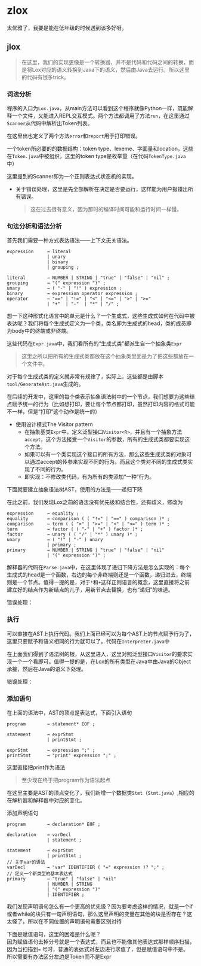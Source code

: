 # zlox

太优雅了，我要是能在低年级的时候遇到该多好呀。

## jlox
>在这里，我们的实现更像是一个转换器，并不是代码和代码之间的转换，而是将Lox对应的语义转换到Java下的语义，然后由Java去运行。所以这里的代码有很多trick。

### 词法分析

程序的入口为`Lox.java`，从main方法可以看到这个程序就像Python一样，既能解释一个文件，又能进入REPL交互模式。两个方法都调用了方法`run`，在这里通过`Scanner`从代码中解析出Token列表。

在这里出也定义了两个方法`error`和`report`用于打印错误。

一个token所必要的的数据结构：token type、lexeme、字面量和location，这些在`Token.java`中被组织，这里的token type是枚举量（在代码`TokenType.java`中）

这里提到的Scanner即为一个正则表达式状态机的实现。

+ 关于错误处理，这里是先全部解析在决定是否要运行，这样能为用户报错出所有错误。
    >这在过去很有意义，因为那时的编译时间可能和运行时间一样慢。

### 句法分析和语法分析

首先我们需要一种方式表达语法——上下文无关语法。
```
expression     → literal
               | unary
               | binary
               | grouping ;

literal        → NUMBER | STRING | "true" | "false" | "nil" ;
grouping       → "(" expression ")" ;
unary          → ( "-" | "!" ) expression ;
binary         → expression operator expression ;
operator       → "==" | "!=" | "<" | "<=" | ">" | ">="
               | "+"  | "-"  | "*" | "/" ;
```

想一下这种形式化语言中的单元是什么？一个生成式，这些生成式如何在代码中被表达呢？我们将每个生成式定义为一个类，类名即为生成式的head，类的成员即为body中的终端或非终端。

这些代码在`Expr.java`中，我们看所有的“生成式类”都派生自一个抽象类`Expr`
>这里之所以把所有的生成式类都放在这个抽象类里面是为了把这些都放在一个文件中。

对于每个生成式类的定义就非常有规律了，实际上，这些都是由脚本`tool/GenerateAst.java`生成的。

在后续的开发中，这里的每个类表示抽象语法树中的一个节点，我们想要为这些结点赋予统一的行为（比如想打印，要让每个节点都打印，虽然打印内容的格式可能不一样，但是“打印”这个动作是统一的）

+ 使用设计模式The Visitor pattern
  + 在抽象基类`Expr`中，定义泛型接口`Visitor<R>`，并且有一个抽象方法`accept`，这个方法接受一个`Visitor`的参数，所有的生成式类都要实现这个方法。
  + 如果可以有一个类实现这个接口的所有方法，那么这些生成式类的对象可以通过accept的传参来实现不同的行为。而且这个类对不同的生成式类实现了不同的行为。
  + 即实现：不修改类代码，有为所有的类添加“一种”行为。

下面就要建立抽象语法树AST，使用的方法是——递归下降

在此之前，我们发现Lox之前的语法没有优先级和结合性，还有歧义，修改为
```
expression     → equality ;
equality       → comparison ( ( "!=" | "==" ) comparison )* ;
comparison     → term ( ( ">" | ">=" | "<" | "<=" ) term )* ;
term           → factor ( ( "-" | "+" ) factor )* ;
factor         → unary ( ( "/" | "*" ) unary )* ;
unary          → ( "!" | "-" ) unary
               | primary ;
primary        → NUMBER | STRING | "true" | "false" | "nil"
               | "(" expression ")" ;
```

解释器的代码在`Parse.java`中，在这里体现了递归下降方法是怎么实现的：每个生成式的head是一个函数，右边的每个非终端则还是一个函数，递归进去，终端则是一个节点。值得一提的是，对于`*`和`+`这样正则语言的概念，这里直接将之前建立好的结点作为新结点的儿子，用新节点去替换，也有“递归”的味道。

错误处理：

### 执行

可以直接在AST上执行代码。我们上面已经可以为每个AST上的节点赋予行为了，这里只要赋予和语义相同的行为就可以了。代码在`Interpreter.java`中

在上面我们得到了语法树的根，从这里进入，这里对照泛型接口`Visitor`的要求实现一个一个看即可。值得一提的是，在Lox的所有类型在Java中由Java的Object承接，然后在Java的语义下处理。

错误处理：

### 添加语句

在上面的语法中，AST的顶点是表达式，下面引入语句

```
program        → statement* EOF ;

statement      → exprStmt
               | printStmt ;

exprStmt       → expression ";" ;
printStmt      → "print" expression ";" ;
```
这里直接把print作为语法
>至少现在终于把program作为语法起点

在这里主要是AST的顶点变化了，我们新增一个数据类`Stmt`（`Stmt.java`）,相应的在解析器和解释器中对应的变化。

添加声明语句
```
program        → declaration* EOF ;

declaration    → varDecl
               | statement ;

statement      → exprStmt
               | printStmt ;
// 关于var的语法
varDecl        → "var" IDENTIFIER ( "=" expression )? ";" ;
// 定义一个新类型的基本表达式
primary        → "true" | "false" | "nil"
               | NUMBER | STRING
               | "(" expression ")"
               | IDENTIFIER ;
```
我们发现声明语句怎么有一个更高的优先级？因为要考虑这样的情况，就是一个if或者while的块只有一句声明语句，那么这里声明的变量在其他的块是否存在？这太怪了，所以在不同位置的声明语句需要区别对待

下面是赋值语句，这里的困难是什么呢？  
因为赋值语句去掉分号就是一个表达式，而且也不能像其他表达式那样顺序扫描，因为当扫描到`=` 号时，普通的表达式对左边进行求值了，但是赋值语句中不是。  
所以需要有办法区分左边是Token而不是Expr